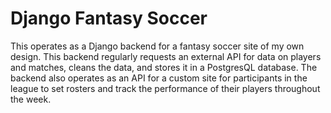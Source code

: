 # Django Fantasy Soccer
This operates as a Django backend for a fantasy soccer site of my own design. This backend regularly requests an external API for data on players and matches, cleans the data, and stores it in a PostgresQL database. The backend also operates as an API for a custom site for participants in the league to set rosters and track the performance of their players throughout the week.
